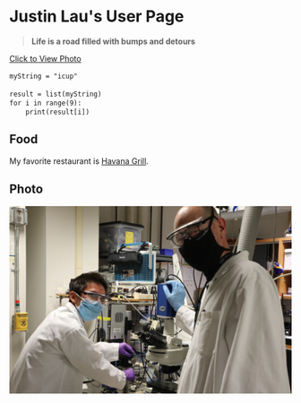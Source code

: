 # Justin Lau's User Page

> **Life is a road filled with bumps and detours**

[Click to View Photo](#Photo)

```
myString = "icup"

result = list(myString)
for i in range(9):
    print(result[i])

```


## Food
My favorite restaurant is [Havana Grill](https://www.havanagrillrestaurants.com/).


## Photo
![](FE28B4F4-526C-4C92-83ED-F1B4050CDCB3.JPG)
